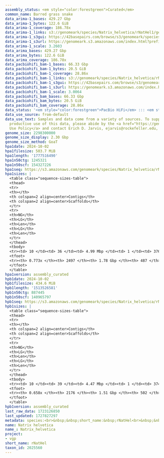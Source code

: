 ```yaml
---
assembly_status: <em style="color:forestgreen">Curated</em>
common_name: Barred grass snake
data_arima-1_bases: 429.27 Gbp
data_arima-1_bytes: 122.6 GiB
data_arima-1_coverage: 186.78x
data_arima-1_links: s3://genomeark/species/Natrix_helvetica/rNatHel1/genomic_data/arima/<br>
data_arima-1_s3gui: https://42basepairs.com/browse/s3/genomeark/species/Natrix_helvetica/rNatHel1/genomic_data/arima/
data_arima-1_s3url: https://genomeark.s3.amazonaws.com/index.html?prefix=species/Natrix_helvetica/rNatHel1/genomic_data/arima/
data_arima-1_scale: 3.2603
data_arima_bases: 429.27 Gbp
data_arima_bytes: 122.6 GiB
data_arima_coverage: 186.78x
data_pacbiohifi_bam-1_bases: 66.33 Gbp
data_pacbiohifi_bam-1_bytes: 20.5 GiB
data_pacbiohifi_bam-1_coverage: 28.86x
data_pacbiohifi_bam-1_links: s3://genomeark/species/Natrix_helvetica/rNatHel1/genomic_data/pacbio_hifi/<br>
data_pacbiohifi_bam-1_s3gui: https://42basepairs.com/browse/s3/genomeark/species/Natrix_helvetica/rNatHel1/genomic_data/pacbio_hifi/
data_pacbiohifi_bam-1_s3url: https://genomeark.s3.amazonaws.com/index.html?prefix=species/Natrix_helvetica/rNatHel1/genomic_data/pacbio_hifi/
data_pacbiohifi_bam-1_scale: 3.0064
data_pacbiohifi_bam_bases: 66.33 Gbp
data_pacbiohifi_bam_bytes: 20.5 GiB
data_pacbiohifi_bam_coverage: 28.86x
data_status: '<em style="color:forestgreen">PacBio HiFi</em> ::: <em style="color:forestgreen">Arima</em>'
data_use_source: from-default
data_use_text: Samples and data come from a variety of sources. To support fair and
  productive use of this data, please abide by the <a href="https://genome10k.soe.ucsc.edu/data-use-policies/">Data
  Use Policy</a> and contact Erich D. Jarvis, ejarvis@rockefeller.edu, with any questions.
genome_size: 2298300000
genome_size_display: 2.30 Gbp
genome_size_method: GoaT
hpa1date: 2024-10-02
hpa1filesize: 503.7 MiB
hpa1length: '1777516490'
hpa1n50ctg: 1245321
hpa1n50scf: 154327226
hpa1seq: https://s3.amazonaws.com/genomeark/species/Natrix_helvetica/rNatHel1/assembly_curated/rNatHel1.hap1.cur.20241002.fasta.gz
hpa1sizes: |
  <table class="sequence-sizes-table">
  <thead>
  <tr>
  <th></th>
  <th colspan=2 align=center>Contigs</th>
  <th colspan=2 align=center>Scaffolds</th>
  </tr>
  <tr>
  <th>NG</th>
  <th>LG</th>
  <th>Len</th>
  <th>LG</th>
  <th>Len</th>
  </tr>
  </thead>
  <tbody>
  <tr><td> 10 </td><td> 36 </td><td> 4.99 Mbp </td><td> 1 </td><td> 376.82 Mbp </td></tr><tr><td> 20 </td><td> 94 </td><td> 3.37 Mbp </td><td> 2 </td><td> 298.88 Mbp </td></tr><tr><td> 30 </td><td> 174 </td><td> 2.48 Mbp </td><td> 3 </td><td> 178.64 Mbp </td></tr><tr><td> 40 </td><td> 283 </td><td> 1.77 Mbp </td><td> 4 </td><td> 172.83 Mbp </td></tr><tr style="background-color:#cccccc;"><td> 50 </td><td> 437 </td><td style="background-color:#88ff88;"> 1.25 Mbp </td><td> 5 </td><td style="background-color:#88ff88;"> 154.33 Mbp </td></tr><tr><td> 60 </td><td> 668 </td><td> 0.77 Mbp </td><td> 7 </td><td> 86.73 Mbp </td></tr><tr><td> 70 </td><td> 1097 </td><td> 364.11 Kbp </td><td> 11 </td><td> 28.48 Mbp </td></tr><tr><td> 80 </td><td> 0 </td><td>  </td><td> 0 </td><td>  </td></tr><tr><td> 90 </td><td> 0 </td><td>  </td><td> 0 </td><td>  </td></tr><tr><td> 100 </td><td> 0 </td><td>  </td><td> 0 </td><td>  </td></tr></tbody>
  <tfoot>
  <tr><th> 0.773x </th><th> 2497 </th><th> 1.78 Gbp </th><th> 487 </th><th> 1.78 Gbp </th></tr>
  </tfoot>
  </table>
hpa1version: assembly_curated
hpb1date: 2024-10-02
hpb1filesize: 434.6 MiB
hpb1length: '1513526581'
hpb1n50ctg: 887445
hpb1n50scf: 140965797
hpb1seq: https://s3.amazonaws.com/genomeark/species/Natrix_helvetica/rNatHel1/assembly_curated/rNatHel1.hap2.cur.20241002.fasta.gz
hpb1sizes: |
  <table class="sequence-sizes-table">
  <thead>
  <tr>
  <th></th>
  <th colspan=2 align=center>Contigs</th>
  <th colspan=2 align=center>Scaffolds</th>
  </tr>
  <tr>
  <th>NG</th>
  <th>LG</th>
  <th>Len</th>
  <th>LG</th>
  <th>Len</th>
  </tr>
  </thead>
  <tbody>
  <tr><td> 10 </td><td> 39 </td><td> 4.47 Mbp </td><td> 1 </td><td> 374.00 Mbp </td></tr><tr><td> 20 </td><td> 102 </td><td> 3.11 Mbp </td><td> 2 </td><td> 293.62 Mbp </td></tr><tr><td> 30 </td><td> 190 </td><td> 2.31 Mbp </td><td> 3 </td><td> 174.92 Mbp </td></tr><tr><td> 40 </td><td> 316 </td><td> 1.48 Mbp </td><td> 4 </td><td> 170.63 Mbp </td></tr><tr style="background-color:#cccccc;"><td> 50 </td><td> 517 </td><td style="background-color:#ff8888;"> 0.89 Mbp </td><td> 5 </td><td style="background-color:#88ff88;"> 140.97 Mbp </td></tr><tr><td> 60 </td><td> 934 </td><td> 337.93 Kbp </td><td> 10 </td><td> 23.18 Mbp </td></tr><tr><td> 70 </td><td> 0 </td><td>  </td><td> 0 </td><td>  </td></tr><tr><td> 80 </td><td> 0 </td><td>  </td><td> 0 </td><td>  </td></tr><tr><td> 90 </td><td> 0 </td><td>  </td><td> 0 </td><td>  </td></tr><tr><td> 100 </td><td> 0 </td><td>  </td><td> 0 </td><td>  </td></tr></tbody>
  <tfoot>
  <tr><th> 0.658x </th><th> 2176 </th><th> 1.51 Gbp </th><th> 502 </th><th> 1.51 Gbp </th></tr>
  </tfoot>
  </table>
hpb1version: assembly_curated
last_raw_data: 1723126850
last_updated: 1727827297
metadata: species:<br>&nbsp;&nbsp;short_name:&nbsp;rNatHel<br>&nbsp;&nbsp;name:&nbsp;Natrix&nbsp;helvetica<br>&nbsp;&nbsp;taxon_id:&nbsp;2025560<br>&nbsp;&nbsp;common_name:&nbsp;Barred&nbsp;grass&nbsp;snake<br>&nbsp;&nbsp;order:<br>&nbsp;&nbsp;&nbsp;&nbsp;name:&nbsp;Squamata<br>&nbsp;&nbsp;family:<br>&nbsp;&nbsp;&nbsp;&nbsp;name:&nbsp;Natricidae<br>&nbsp;&nbsp;individuals:<br>&nbsp;&nbsp;&nbsp;&nbsp;-&nbsp;short_name:&nbsp;rNatHel1<br>&nbsp;&nbsp;&nbsp;&nbsp;&nbsp;&nbsp;biosample_id:&nbsp;SAMEA114598156<br>&nbsp;&nbsp;&nbsp;&nbsp;&nbsp;&nbsp;sex:&nbsp;female<br>&nbsp;&nbsp;genome_size:&nbsp;2298300000<br>&nbsp;&nbsp;genome_size_method:&nbsp;GoaT<br>&nbsp;&nbsp;project:&nbsp;[&nbsp;vgp&nbsp;]<br>
name: Natrix helvetica
name_: Natrix_helvetica
project:
- vgp
short_name: rNatHel
taxon_id: 2025560
---
```

